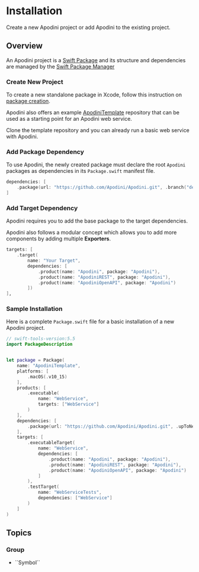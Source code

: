 <!--
                  
This source file is part of the Apodini open source project

SPDX-FileCopyrightText: 2019-2021 Paul Schmiedmayer and the Apodini project authors (see CONTRIBUTORS.md) <paul.schmiedmayer@tum.de>

SPDX-License-Identifier: MIT
             
-->

# Installation

Create a new Apodini project or add Apodini to the existing project.

## Overview

An Apodini project is a [Swift Package](https://developer.apple.com/documentation/swift_packages) and its structure and dependencies are managed by the [Swift Package Manager](https://swift.org/package-manager/)

### Create New Project

To create a new standalone package in Xcode, follow this instruction on [package creation](https://developer.apple.com/documentation/xcode/creating_a_standalone_swift_package_with_xcode).

Apodini also offers an example [ApodiniTemplate](https://github.com/Apodini/ApodiniTemplate) repository that can be used as a starting point for an Apodini web service. 

Clone the template repository and you can already run a basic web service with Apodini.

### Add Package Dependency

To use Apodini, the newly created package must declare the root `Apodini` packages as dependencies in its `Package.swift` manifest file.

```swift
dependencies: [
    .package(url: "https://github.com/Apodini/Apodini.git", .branch("develop"))
]
```

### Add Target Dependency
Apodini requires you to add the base package to the target dependencies.

Apodini also follows a modular concept which allows you to add more components by adding multiple **Exporters**.

```swift
targets: [
    .target(
        name: "Your Target",
        dependencies: [
            .product(name: "Apodini", package: "Apodini"),
            .product(name: "ApodiniREST", package: "Apodini"),
            .product(name: "ApodiniOpenAPI", package: "Apodini")
        ])
]‚

```

### Sample Installation

Here is a complete `Package.swift` file for a basic installation of a new Apodini project.

```swift
// swift-tools-version:5.5
import PackageDescription


let package = Package(
    name: "ApodiniTemplate",
    platforms: [
        .macOS(.v10_15)
    ],
    products: [
        .executable(
            name: "WebService",
            targets: ["WebService"]
        )
    ],
    dependencies: [
        .package(url: "https://github.com/Apodini/Apodini.git", .upToNextMinor(from: "0.3.0"))
    ],
    targets: [
        .executableTarget(
            name: "WebService",
            dependencies: [
                .product(name: "Apodini", package: "Apodini"),
                .product(name: "ApodiniREST", package: "Apodini"),
                .product(name: "ApodiniOpenAPI", package: "Apodini")
            ]
        ),
        .testTarget(
            name: "WebServiceTests",
            dependencies: ["WebService"]
        )
    ]
)
```

## Topics

### <!--@START_MENU_TOKEN@-->Group<!--@END_MENU_TOKEN@-->

- <!--@START_MENU_TOKEN@-->``Symbol``<!--@END_MENU_TOKEN@-->
